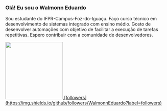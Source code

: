 ### Olá! Eu sou o Walmonn Eduardo
Sou estudante do IFPR-Campus-Foz-do-Iguaçu. Faço curso técnico em desenvolvimento de sistemas integrado com ensino médio.
Gosto de desenvolver automações com objetivo de facilitar a execução de tarefas repetitivas.
Espero contribuir com a comunidade de desenvolvedores.

<div>
<a href="https://github.com/WalmonnEduardo">
<img loading="lazy" height="180em" src="https://github-readme-stats.vercel.app/api/top-langs/?username=WalmonnEduardo&layout=compact&langs_count=7&theme=dracula"/>
[followers](https://img.shields.io/github/followers/WalmonnEduardo?label=followers)

</div>
